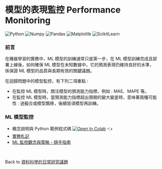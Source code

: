 # 模型的表現監控 Performance Monitoring   

![Python](https://img.shields.io/badge/Python-3.10.12-blue.svg) ![Numpy](https://img.shields.io/badge/NumPy-1.26.4-range.svg) ![Pandas](https://img.shields.io/badge/Pandas-2.2.2-range.svg) ![Matplotlib](https://img.shields.io/badge/Matplotlib-3.7.1-range.svg) ![ScikitLearn](https://img.shields.io/badge/ScikitLearn-1.5.2-range.svg)     

### 前言  
在機器學習的實務中，ML 模型的訓練通常只是第一步，在 ML 模型訓練完成且部署上線後，如何確保 ML 模型在未知數據中，它的預測表現仍維持良好的水準，係保證 ML 模型的品質與長期有效的關鍵議題。

在迴歸問題中的模型監控，有下列二項重點 :  
- 在監控 ML 模型時，關注模型的預測能力指標，例如 : MAE、MAPE 等。  
- 在監控 ML 模型時，當預測能力指標超出預期的變大變差時，意味著兩種可能性 : 過擬合或模型飄移，後續皆須模型再訓練。
  

### ML 模型監控
- 概念說明與 Python 範例程式碼   [![Open In Colab](https://colab.research.google.com/assets/colab-badge.svg)](https://colab.research.google.com/github/YenLinWu/Daily_Work_of_Data_Science/blob/Dev/Performance_Monitoring/Performance_Monitoring.ipynb)  :point_left:      
- [實務札記](https://medium.com/@yenlinwu1112/ml-performance-monitoring-6f414194bed3)  
- [ML 監控觀念與策略 - 隨手指南](https://github.com/YenLinWu/Daily_Work_of_Data_Science/blob/Dev/Performance_Monitoring/ML%E6%A8%A1%E5%9E%8B%E7%9B%A3%E6%8E%A7%E7%9A%84%E8%A7%80%E5%BF%B5%E8%88%87%E7%AD%96%E7%95%A5%E6%8C%87%E5%8D%97.pdf)  
      
</br>

Back to [資料科學的日常研究議題](https://github.com/YenLinWu/Daily_Work_of_Data_Science/blob/main/README.md#%E8%B3%87%E6%96%99%E7%A7%91%E5%AD%B8%E7%9A%84%E6%97%A5%E5%B8%B8)
